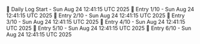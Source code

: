 📅 Daily Log Start - Sun Aug 24 12:41:15 UTC 2025
📌 Entry 1/10 - Sun Aug 24 12:41:15 UTC 2025
📌 Entry 2/10 - Sun Aug 24 12:41:15 UTC 2025
📌 Entry 3/10 - Sun Aug 24 12:41:15 UTC 2025
📌 Entry 4/10 - Sun Aug 24 12:41:15 UTC 2025
📌 Entry 5/10 - Sun Aug 24 12:41:15 UTC 2025
📌 Entry 6/10 - Sun Aug 24 12:41:15 UTC 2025
